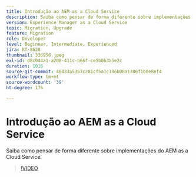 ```yaml
---
title: Introdução ao AEM as a Cloud Service
description: Saiba como pensar de forma diferente sobre implementações do AEM as a Cloud Service.
version: Experience Manager as a Cloud Service
topic: Migration, Upgrade
feature: Migration
role: Developer
level: Beginner, Intermediate, Experienced
jira: KT-8628
thumbnail: 336956.jpeg
exl-id: d8c044a1-a208-411c-b66f-ce5b0b3a5e2c
duration: 1016
source-git-commit: 48433a5367c281cf5a1c106b08a1306f1b0e8ef4
workflow-type: tm+mt
source-wordcount: '39'
ht-degree: 17%

---
```


# Introdução ao AEM as a Cloud Service

Saiba como pensar de forma diferente sobre implementações do AEM as a Cloud Service.

>[!VIDEO](https://video.tv.adobe.com/v/3454311?quality=12&learn=on&captions=por_br)
